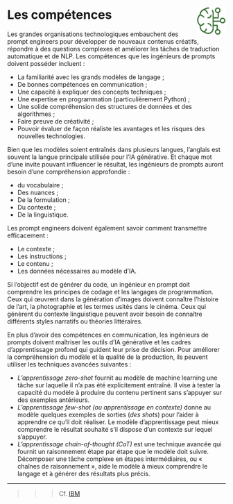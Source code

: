# **Les compétences**  <a href="../"><img src="https://github.com/MiKL5/BI/raw/master/assets/bi.svg" alt="Les intelligences artificielles" align="right" height="64px"></a></h1>

Les grandes organisations technologiques embauchent des prompt engineers pour développer de nouveaux contenus créatifs, répondre à des questions complexes et améliorer les tâches de traduction automatique et de NLP. Les compétences que les ingénieurs de prompts doivent posséder incluent :
 * La familiarité avec les grands modèles de langage ;
 * De bonnes compétences en communication ;
 * Une capacité à expliquer des concepts techniques ;
 * Une expertise en programmation (particulièrement Python) ;
 * Une solide compréhension des structures de données et des algorithmes ;
 * Faire preuve de créativité ;
 * Pouvoir évaluer de façon réaliste les avantages et les risques des nouvelles technologies.

Bien que les modèles soient entraînés dans plusieurs langues, l’anglais est souvent la langue principale utilisée pour l’IA générative. Et chaque mot d’une invite pouvant influencer le résultat, les ingénieurs de prompts auront besoin d’une compréhension approfondie :
* du vocabulaire ;
* Des nuances ;
* De la formulation ; 
* Du contexte ;
* De la linguistique.

Les prompt engineers doivent également savoir comment transmettre efficacement :
* Le contexte ;
* Les instructions ;
* Le contenu ;
* Les données nécessaires au modèle d’IA.

Si l’objectif est de générer du code, un ingénieur en prompt doit comprendre les principes de codage et les langages de programmation. Ceux qui œuvrent dans la génération d’images doivent connaître l’histoire de l’art, la photographie et les termes usités dans le cinéma. Ceux qui génèrent du contexte linguistique peuvent avoir besoin de connaître différents styles narratifs ou théories littéraires.

En plus d’avoir des compétences en communication, les ingénieurs de prompts doivent maîtriser les outils d’IA générative et les cadres d’apprentissage profond qui guident leur prise de décision. Pour améliorer la compréhension du modèle et la qualité de la production, ils peuvent utiliser les techniques avancées suivantes :
* _L’apprentissage zero-shot_ fournit au modèle de machine learning une tâche sur laquelle il n’a pas été explicitement entraîné. Il vise à tester la capacité du modèle à produire du contenu pertinent sans s’appuyer sur des exemples antérieurs.
* _L’apprentissage few-shot (ou apprentissage en contexte)_ donne au modèle quelques exemples de sorties (_des shots_) pour l’aider à apprendre ce qu’il doit réaliser. Le modèle d’apprentissage peut mieux comprendre le résultat souhaité s’il dispose d’un contexte sur lequel s’appuyer.
* _L’apprentissage chain-of-thought (CoT)_ est une technique avancée qui fournit un raisonnement étape par étape que le modèle doit suivre. Décomposer une tâche complexe en étapes intermédiaires, ou « chaînes de raisonnement », aide le modèle à mieux comprendre le langage et à générer des résultats plus précis.
___
>>> Cf.
[IBM](https://www.ibm.com/fr-fr/topics/prompt-engineering)